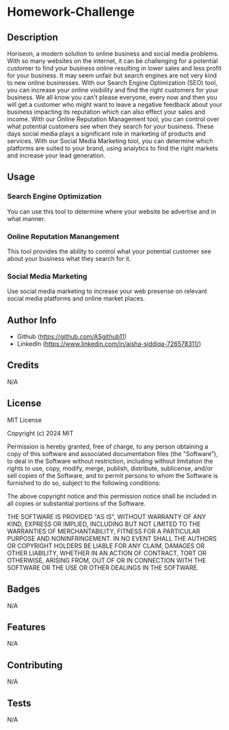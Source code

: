 # Homework-Challenge

## Description

Horiseon, a modern solution to online business and social media problems. With so many websites on the internet, it can be challenging for a potential customer to find your business online resulting in lower sales and less profit for your business. It may seem unfair but search engines are not very kind to new online businesses. With our Search Engine Optimization (SEO) tool, you can increase your online visibility and find the right customers for your business. We all know you can't please everyone, every now and then you will get a customer who might want to leave a negative feedback about your business impacting its reputation which can also effect your sales and income. With our Online Reputation Management tool, you can control over what potential customers see when they search for your business. These days social media plays a significant role in marketing of products and services. With our Social Media Marketing tool, you can determine which platforms are suited to your brand, using analytics to find the right markets and increase your lead generation.

## Usage

### Search Engine Optimization

You can use this tool to determine where your website be advertise and in what manner.

### Online Reputation Manangement

This tool provides the ability to control what your potential customer see about your business what they search for it. 

### Social Media Marketing

Use social media marketing to increase your web presense on relevant social media platforms and online market places.

## Author Info

* Github (https://github.com/ASgithub11)
* LinkedIn (https://www.linkedin.com/in/aisha-siddiqa-726578311/)

## Credits

N/A

## License

MIT License

Copyright (c) 2024 MIT

Permission is hereby granted, free of charge, to any person obtaining a copy
of this software and associated documentation files (the "Software"), to deal
in the Software without restriction, including without limitation the rights
to use, copy, modify, merge, publish, distribute, sublicense, and/or sell
copies of the Software, and to permit persons to whom the Software is
furnished to do so, subject to the following conditions:

The above copyright notice and this permission notice shall be included in all
copies or substantial portions of the Software.

THE SOFTWARE IS PROVIDED "AS IS", WITHOUT WARRANTY OF ANY KIND, EXPRESS OR
IMPLIED, INCLUDING BUT NOT LIMITED TO THE WARRANTIES OF MERCHANTABILITY,
FITNESS FOR A PARTICULAR PURPOSE AND NONINFRINGEMENT. IN NO EVENT SHALL THE
AUTHORS OR COPYRIGHT HOLDERS BE LIABLE FOR ANY CLAIM, DAMAGES OR OTHER
LIABILITY, WHETHER IN AN ACTION OF CONTRACT, TORT OR OTHERWISE, ARISING FROM,
OUT OF OR IN CONNECTION WITH THE SOFTWARE OR THE USE OR OTHER DEALINGS IN THE
SOFTWARE.

## Badges

N/A

## Features

N/A

## Contributing

N/A

## Tests

N/A